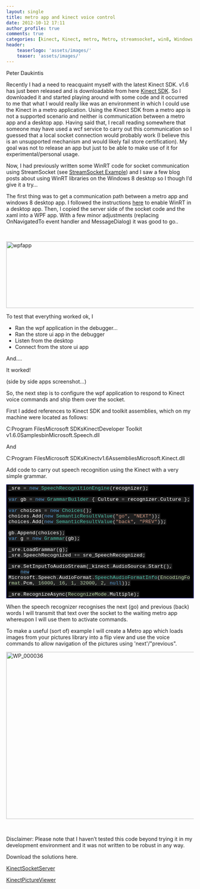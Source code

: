```yaml
---
layout: single
title: metro app and kinect voice control
date: 2012-10-12 17:11
author_profile: true
comments: true
categories: [kinect, Kinect, metro, Metro, streamsocket, win8, Windows 8, winrt, WinRT]
header:
    teaserlogo: 'assets/images/'
    teaser: 'assets/images/'
---
```

<p>Peter Daukintis</p>  <p>Recently I had a need to reacquaint myself with the latest Kinect SDK. v1.6 has just been released and is downloadable from here <a href="http://www.microsoft.com/en-us/kinectforwindows/develop/developer-downloads.aspx" target="_blank">Kinect SDK</a>. So I downloaded it and started playing around with some code and it occurred to me that what I would really like was an environment in which I could use the Kinect in a metro application. Using the Kinect SDK from a metro app is not a supported scenario and neither is communication between a metro app and a desktop app. Having said that, I recall reading somewhere that someone may have used a wcf service to carry out this communication so I guessed that a local socket connection would probably work (I believe this is an unsupported mechanism and would likely fail store certification). My goal was not to release an app but just to be able to make use of it for experimental/personal usage. </p>  <p>Now, I had previously written some WinRT code for socket communication using StreamSocket (see <a href="http://babaandthepigman.wordpress.com/2012/04/07/streamsocket-example-c-metro/" target="_blank">StreamSocket Example</a>) and I saw a few blog posts about using WinRT libraries on the Windows 8 desktop so I though I’d give it a try…</p>  <p>The first thing was to get a communication path between a metro app and windows 8 desktop app. I followed the instructions <a href="http://www.codeproject.com/Articles/457335/How-to-call-WinRT-APIs-from-NET-desktop-apps" target="_blank">here</a> to enable WinRT in a desktop app. Then, I copied the server side of the socket code and the xaml into a WPF app. With a few minor adjustments (replacing OnNavigatedTo event handler and MessageDialog) it was good to go..</p>  <p>&#160;</p>  <p><a href="{{ site.baseurl }}/assets/images/2012/10/wpfapp.png"><img style="background-image:none;padding-left:0;padding-right:0;display:block;float:none;margin-left:auto;margin-right:auto;padding-top:0;border-width:0;" title="wpfapp" border="0" alt="wpfapp" src="{{ site.baseurl }}/assets/images/2012/10/wpfapp_thumb.png" width="662" height="179" /></a></p>  <p>To test that everything worked ok, I </p>  <ul>   <li>Ran the wpf application in the debugger… </li>    <li>Ran the store ui app in the debugger </li>    <li>Listen from the desktop </li>    <li>Connect from the store ui app </li> </ul>  <p>And….</p>  <p>It worked!</p>  <p>(side by side apps screenshot…)</p>  <p>So, the next step is to configure the wpf application to respond to Kinect voice commands and ship them over the socket.</p>  <p>First I added references to Kinect SDK and toolkit assemblies, which on my machine were located as follows: </p>  <p>C:Program FilesMicrosoft SDKsKinectDeveloper Toolkit v1.6.0SamplesbinMicrosoft.Speech.dll</p>  <p>And </p>  <p>C:Program FilesMicrosoft SDKsKinectv1.6AssembliesMicrosoft.Kinect.dll</p>  <p>Add code to carry out speech recognition using the Kinect with a very simple grammar.</p>  <div style="margin:0;display:inline;float:none;padding:0;" id="scid:9ce6104f-a9aa-4a17-a79f-3a39532ebf7c:7e165134-1067-4cb6-9052-bd722835859a" class="wlWriterEditableSmartContent"> <div style="border:#000080 1px solid;color:#000;font-family:'Courier New', Courier, Monospace;font-size:10pt;"> <div style="background-color:#000000;overflow:auto;padding:2px 5px;"><span style="background:#1e1e1e;color:#dcdcdc;"></span><span style="background:#1e1e1e;color:#ffffff;">_sre</span><span style="background:#1e1e1e;color:#dcdcdc;"> </span><span style="background:#1e1e1e;color:#b4b4b4;">=</span><span style="background:#1e1e1e;color:#dcdcdc;"> </span><span style="background:#1e1e1e;color:#569cd6;">new</span><span style="background:#1e1e1e;color:#dcdcdc;"> </span><span style="background:#1e1e1e;color:#4ec9b0;">SpeechRecognitionEngine</span><span style="background:#1e1e1e;color:#dcdcdc;">(</span><span style="background:#1e1e1e;color:#ffffff;">recognizer</span><span style="background:#1e1e1e;color:#dcdcdc;">);</span><br> <br> <span style="background:#1e1e1e;color:#dcdcdc;"></span><span style="background:#1e1e1e;color:#569cd6;">var</span><span style="background:#1e1e1e;color:#dcdcdc;"> </span><span style="background:#1e1e1e;color:#ffffff;">gb</span><span style="background:#1e1e1e;color:#dcdcdc;"> </span><span style="background:#1e1e1e;color:#b4b4b4;">=</span><span style="background:#1e1e1e;color:#dcdcdc;"> </span><span style="background:#1e1e1e;color:#569cd6;">new</span><span style="background:#1e1e1e;color:#dcdcdc;"> </span><span style="background:#1e1e1e;color:#4ec9b0;">GrammarBuilder</span><span style="background:#1e1e1e;color:#dcdcdc;"> { </span><span style="background:#1e1e1e;color:#ffffff;">Culture</span><span style="background:#1e1e1e;color:#dcdcdc;"> </span><span style="background:#1e1e1e;color:#b4b4b4;">=</span><span style="background:#1e1e1e;color:#dcdcdc;"> </span><span style="background:#1e1e1e;color:#ffffff;">recognizer</span><span style="background:#1e1e1e;color:#b4b4b4;">.</span><span style="background:#1e1e1e;color:#ffffff;">Culture</span><span style="background:#1e1e1e;color:#dcdcdc;"> };</span><br> <br> <span style="background:#1e1e1e;color:#dcdcdc;"></span><span style="background:#1e1e1e;color:#569cd6;">var</span><span style="background:#1e1e1e;color:#dcdcdc;"> </span><span style="background:#1e1e1e;color:#ffffff;">choices</span><span style="background:#1e1e1e;color:#dcdcdc;"> </span><span style="background:#1e1e1e;color:#b4b4b4;">=</span><span style="background:#1e1e1e;color:#dcdcdc;"> </span><span style="background:#1e1e1e;color:#569cd6;">new</span><span style="background:#1e1e1e;color:#dcdcdc;"> </span><span style="background:#1e1e1e;color:#4ec9b0;">Choices</span><span style="background:#1e1e1e;color:#dcdcdc;">();</span><br> <span style="background:#1e1e1e;color:#dcdcdc;"></span><span style="background:#1e1e1e;color:#ffffff;">choices</span><span style="background:#1e1e1e;color:#b4b4b4;">.</span><span style="background:#1e1e1e;color:#ffffff;">Add</span><span style="background:#1e1e1e;color:#dcdcdc;">(</span><span style="background:#1e1e1e;color:#569cd6;">new</span><span style="background:#1e1e1e;color:#dcdcdc;"> </span><span style="background:#1e1e1e;color:#4ec9b0;">SemanticResultValue</span><span style="background:#1e1e1e;color:#dcdcdc;">(</span><span style="background:#1e1e1e;color:#d69d85;">&quot;go&quot;</span><span style="background:#1e1e1e;color:#dcdcdc;">, </span><span style="background:#1e1e1e;color:#d69d85;">&quot;NEXT&quot;</span><span style="background:#1e1e1e;color:#dcdcdc;">));</span><br> <span style="background:#1e1e1e;color:#dcdcdc;"></span><span style="background:#1e1e1e;color:#ffffff;">choices</span><span style="background:#1e1e1e;color:#b4b4b4;">.</span><span style="background:#1e1e1e;color:#ffffff;">Add</span><span style="background:#1e1e1e;color:#dcdcdc;">(</span><span style="background:#1e1e1e;color:#569cd6;">new</span><span style="background:#1e1e1e;color:#dcdcdc;"> </span><span style="background:#1e1e1e;color:#4ec9b0;">SemanticResultValue</span><span style="background:#1e1e1e;color:#dcdcdc;">(</span><span style="background:#1e1e1e;color:#d69d85;">&quot;back&quot;</span><span style="background:#1e1e1e;color:#dcdcdc;">, </span><span style="background:#1e1e1e;color:#d69d85;">&quot;PREV&quot;</span><span style="background:#1e1e1e;color:#dcdcdc;">));</span><br> <br> <span style="background:#1e1e1e;color:#dcdcdc;"></span><span style="background:#1e1e1e;color:#ffffff;">gb</span><span style="background:#1e1e1e;color:#b4b4b4;">.</span><span style="background:#1e1e1e;color:#ffffff;">Append</span><span style="background:#1e1e1e;color:#dcdcdc;">(</span><span style="background:#1e1e1e;color:#ffffff;">choices</span><span style="background:#1e1e1e;color:#dcdcdc;">);</span><br> <span style="background:#1e1e1e;color:#dcdcdc;"></span><span style="background:#1e1e1e;color:#569cd6;">var</span><span style="background:#1e1e1e;color:#dcdcdc;"> </span><span style="background:#1e1e1e;color:#ffffff;">g</span><span style="background:#1e1e1e;color:#dcdcdc;"> </span><span style="background:#1e1e1e;color:#b4b4b4;">=</span><span style="background:#1e1e1e;color:#dcdcdc;"> </span><span style="background:#1e1e1e;color:#569cd6;">new</span><span style="background:#1e1e1e;color:#dcdcdc;"> </span><span style="background:#1e1e1e;color:#4ec9b0;">Grammar</span><span style="background:#1e1e1e;color:#dcdcdc;">(</span><span style="background:#1e1e1e;color:#ffffff;">gb</span><span style="background:#1e1e1e;color:#dcdcdc;">);</span><br> <br> <span style="background:#1e1e1e;color:#dcdcdc;"></span><span style="background:#1e1e1e;color:#ffffff;">_sre</span><span style="background:#1e1e1e;color:#b4b4b4;">.</span><span style="background:#1e1e1e;color:#ffffff;">LoadGrammar</span><span style="background:#1e1e1e;color:#dcdcdc;">(</span><span style="background:#1e1e1e;color:#ffffff;">g</span><span style="background:#1e1e1e;color:#dcdcdc;">);</span><br> <span style="background:#1e1e1e;color:#dcdcdc;"></span><span style="background:#1e1e1e;color:#ffffff;">_sre</span><span style="background:#1e1e1e;color:#b4b4b4;">.</span><span style="background:#1e1e1e;color:#ffffff;">SpeechRecognized</span><span style="background:#1e1e1e;color:#dcdcdc;"> </span><span style="background:#1e1e1e;color:#b4b4b4;">+=</span><span style="background:#1e1e1e;color:#dcdcdc;"> </span><span style="background:#1e1e1e;color:#ffffff;">sre_SpeechRecognized</span><span style="background:#1e1e1e;color:#dcdcdc;">;</span><br> <br> <span style="background:#1e1e1e;color:#dcdcdc;"></span><span style="background:#1e1e1e;color:#ffffff;">_sre</span><span style="background:#1e1e1e;color:#b4b4b4;">.</span><span style="background:#1e1e1e;color:#ffffff;">SetInputToAudioStream</span><span style="background:#1e1e1e;color:#dcdcdc;">(</span><span style="background:#1e1e1e;color:#ffffff;">_kinect</span><span style="background:#1e1e1e;color:#b4b4b4;">.</span><span style="background:#1e1e1e;color:#ffffff;">AudioSource</span><span style="background:#1e1e1e;color:#b4b4b4;">.</span><span style="background:#1e1e1e;color:#ffffff;">Start</span><span style="background:#1e1e1e;color:#dcdcdc;">(),</span><br>     <span style="background:#1e1e1e;color:#dcdcdc;"></span><span style="background:#1e1e1e;color:#569cd6;">new</span><span style="background:#1e1e1e;color:#dcdcdc;"> </span><span style="background:#1e1e1e;color:#ffffff;">Microsoft</span><span style="background:#1e1e1e;color:#b4b4b4;">.</span><span style="background:#1e1e1e;color:#ffffff;">Speech</span><span style="background:#1e1e1e;color:#b4b4b4;">.</span><span style="background:#1e1e1e;color:#ffffff;">AudioFormat</span><span style="background:#1e1e1e;color:#b4b4b4;">.</span><span style="background:#1e1e1e;color:#4ec9b0;">SpeechAudioFormatInfo</span><span style="background:#1e1e1e;color:#dcdcdc;">(</span><span style="background:#1e1e1e;color:#b8d7a3;">EncodingFormat</span><span style="background:#1e1e1e;color:#b4b4b4;">.</span><span style="background:#1e1e1e;color:#ffffff;">Pcm</span><span style="background:#1e1e1e;color:#dcdcdc;">, </span><span style="background:#1e1e1e;color:#b5cea8;">16000</span><span style="background:#1e1e1e;color:#dcdcdc;">, </span><span style="background:#1e1e1e;color:#b5cea8;">16</span><span style="background:#1e1e1e;color:#dcdcdc;">, </span><span style="background:#1e1e1e;color:#b5cea8;">1</span><span style="background:#1e1e1e;color:#dcdcdc;">, </span><span style="background:#1e1e1e;color:#b5cea8;">32000</span><span style="background:#1e1e1e;color:#dcdcdc;">, </span><span style="background:#1e1e1e;color:#b5cea8;">2</span><span style="background:#1e1e1e;color:#dcdcdc;">, </span><span style="background:#1e1e1e;color:#569cd6;">null</span><span style="background:#1e1e1e;color:#dcdcdc;">));</span><br> <br> <span style="background:#1e1e1e;color:#dcdcdc;"></span><span style="background:#1e1e1e;color:#ffffff;">_sre</span><span style="background:#1e1e1e;color:#b4b4b4;">.</span><span style="background:#1e1e1e;color:#ffffff;">RecognizeAsync</span><span style="background:#1e1e1e;color:#dcdcdc;">(</span><span style="background:#1e1e1e;color:#b8d7a3;">RecognizeMode</span><span style="background:#1e1e1e;color:#b4b4b4;">.</span><span style="background:#1e1e1e;color:#ffffff;">Multiple</span><span style="background:#1e1e1e;color:#dcdcdc;">);</span></div> </div> </div>  <p>When the speech recognizer recognises the next (go) and previous (back) words I will transmit that text over the socket to the waiting metro app whereupon I will use them to activate commands.</p>  <p>To make a useful (sort of) example I will create a Metro app which loads images from your pictures library into a flip view and use the voice commands to allow navigation of the pictures using 'next'/&quot;previous&quot;.</p>       <a href="{{ site.baseurl }}/assets/images/2012/10/wp_000036.jpg"><img style="background-image:none;border-bottom:0;border-left:0;padding-left:0;padding-right:0;display:block;float:none;margin-left:auto;border-top:0;margin-right:auto;border-right:0;padding-top:0;" title="WP_000036" border="0" alt="WP_000036" src="{{ site.baseurl }}/assets/images/2012/10/wp_000036_thumb.jpg" width="573" height="449" /></a>  <p>&#160;</p>  <p>Disclaimer: Please note that I haven’t tested this code beyond trying it in my development environment and it was not written to be robust in any way.</p>  <p>Download the solutions here.</p>  <p><a href="http://sdrv.ms/QW12JJ" target="_blank">KinectSocketServer</a></p>  <p><a href="http://sdrv.ms/QW1bwX" target="_blank">KinectPictureViewer</a></p>
